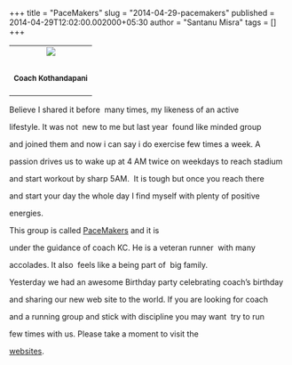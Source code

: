 +++
title = "PaceMakers"
slug = "2014-04-29-pacemakers"
published = 2014-04-29T12:02:00.002000+05:30
author = "Santanu Misra"
tags = []
+++
<table>
<colgroup>
<col style="width: 100%" />
</colgroup>
<tbody>
<tr class="odd">
<td style="text-align: center;"><a href="../images/2014-04-29-pacemakers-10258116_482882425145430_3744605778399653904_n.jpg"><img src="../images/thumbnails/2014-04-29-pacemakers-10258116_482882425145430_3744605778399653904_n.jpg" /></a></td>
</tr>
<tr class="even">
<td style="text-align: center;"><h3 id="coach-kothandapani"><span style="font-size: small;">Coach Kothandapani</span></h3></td>
</tr>
</tbody>
</table>

Believe I shared it before  many times, my likeness of an active
lifestyle. It was not  new to me but last year  found like minded group
and joined them and now i can say i do exercise few times a week. A
passion drives us to wake up at 4 AM twice on weekdays to reach stadium
and start workout by sharp 5AM.  It is tough but once you reach there
and start your day the whole day I find myself with plenty of positive
energies.

  

This group is called [PaceMakers](http://www.pace-makers.in/) and it is
under the guidance of coach KC. He is a veteran runner  with many
accolades. It also  feels like a being part of  big family.

  

  

Yesterday we had an awesome Birthday party celebrating coach’s birthday
and sharing our new web site to the world. If you are looking for coach
and a running group and stick with discipline you may want  try to run
few times with us. Please take a moment to visit the 
[websites](http://www.pace-makers.in/).
